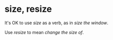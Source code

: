 # size, resize

It's OK to use *size* as a verb, as in *size the window*.

Use *resize* to mean *change the size of*.
